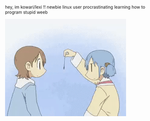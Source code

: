 hey, im kowari/lexi !!
newbie linux user
procrastinating learning how to program
stupid weeb

![nom](https://github.com/kowariclaws/kowariclaws/blob/main/nom.gif)
